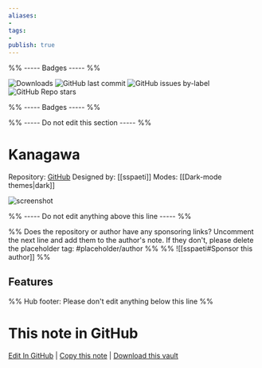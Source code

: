 ```yaml
---
aliases:
- 
tags: 
- 
publish: true
---
```


%% ----- Badges ----- %%

![Downloads](https://img.shields.io/badge/downloads-17118-573E7A?style=for-the-badge&logo=)
![GitHub last commit](https://img.shields.io/github/last-commit/sspaeti/obsidian_kanagawa?color=573E7A&label=last%20update&logo=github&style=for-the-badge)
![GitHub issues by-label](https://img.shields.io/github/issues/sspaeti/obsidian_kanagawa/help%20wanted?color=573E7A&logo=github&style=for-the-badge) 
![GitHub Repo stars](https://img.shields.io/github/stars/sspaeti/obsidian_kanagawa?color=573E7A&logo=github&style=for-the-badge)

%% ----- Badges ----- %%

%% ----- Do not edit this section ----- %%

# Kanagawa

Repository: [GitHub](https://github.com/sspaeti/obsidian_kanagawa)
Designed by: [[sspaeti]]
Modes: [[Dark-mode themes|dark]]



![screenshot](https://github.com/sspaeti/obsidian_kanagawa/raw/HEAD/dark.png)

%% ----- Do not edit anything above this line ----- %% 

%% Does the repository or author have any sponsoring links? Uncomment the next line and add them to the author's note. If they don't, please delete the placeholder tag: #placeholder/author %%
%% ![[sspaeti#Sponsor this author]] %%


## Features



%% Hub footer: Please don't edit anything below this line %%

# This note in GitHub

<span class="git-footer">[Edit In GitHub](https://github.dev/obsidian-community/obsidian-hub/blob/main/02%20-%20Community%20Expansions/02.05%20All%20Community%20Expansions/Themes/Kanagawa.md "git-hub-edit-note") | [Copy this note](https://raw.githubusercontent.com/obsidian-community/obsidian-hub/main/02%20-%20Community%20Expansions/02.05%20All%20Community%20Expansions/Themes/Kanagawa.md "git-hub-copy-note") | [Download this vault](https://github.com/obsidian-community/obsidian-hub/archive/refs/heads/main.zip "git-hub-download-vault") </span>
